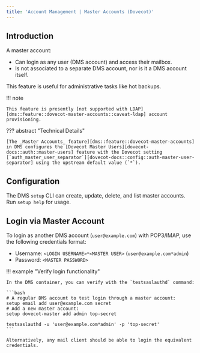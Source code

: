 ```yaml
---
title: 'Account Management | Master Accounts (Dovecot)'
---
```


## Introduction

A master account:

- Can login as any user (DMS account) and access their mailbox.
- Is not associated to a separate DMS account, nor is it a DMS account itself.

This feature is useful for administrative tasks like hot backups.

!!! note

    This feature is presently [not supported with LDAP][dms::feature::dovecot-master-accounts::caveat-ldap] account provisioning.


??? abstract "Technical Details"

    [The _Master Accounts_ feature][dms::feature::dovecot-master-accounts] in DMS configures the [Dovecot Master Users][dovecot-docs::auth::master-users] feature with the Dovecot setting [`auth_master_user_separator`][dovecot-docs::config::auth-master-user-separator] using the upstream default value (`*`).

## Configuration

The DMS `setup` CLI can create, update, delete, and list master accounts. Run `setup help` for usage.

## Login via Master Account

To login as another DMS account (`user@example.com`) with POP3/IMAP, use the following credentials format:

- Username: `<LOGIN USERNAME>*<MASTER USER>` (`user@example.com*admin`)
- Password: `<MASTER PASSWORD>`

!!! example "Verify login functionality"

    In the DMS container, you can verify with the `testsaslauthd` command:

    ```bash
    # A regular DMS account to test login through a master account:
    setup email add user@example.com secret
    # Add a new master account:
    setup dovecot-master add admin top-secret

    testsaslauthd -u 'user@example.com*admin' -p 'top-secret'
    ```

    Alternatively, any mail client should be able to login the equivalent credentials.

[dms::feature::dovecot-master-accounts]: https://github.com/docker-mailserver/docker-mailserver/pull/2535
[dms::feature::dovecot-master-accounts::caveat-ldap]: https://github.com/docker-mailserver/docker-mailserver/pull/2535#issuecomment-1118056745
[dovecot-docs::auth::master-users]: https://doc.dovecot.org/configuration_manual/authentication/master_users/
[dovecot-docs::config::auth-master-user-separator]: https://doc.dovecot.org/settings/core/#core_setting-auth_master_user_separator
